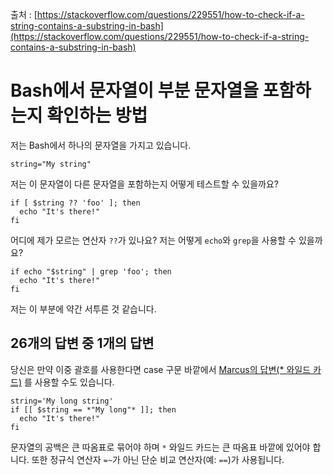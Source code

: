출처 : [https://stackoverflow.com/questions/229551/how-to-check-if-a-string-contains-a-substring-in-bash](https://stackoverflow.com/questions/229551/how-to-check-if-a-string-contains-a-substring-in-bash)

# Bash에서 문자열이 부분 문자열을 포함하는지 확인하는 방법

저는 Bash에서 하나의 문자열을 가지고 있습니다.

```shell
string="My string"
```

저는 이 문자열이 다른 문자열을 포함하는지 어떻게 테스트할 수 있을까요?

```shell
if [ $string ?? 'foo' ]; then
  echo "It's there!"
fi
```

어디에 제가 모르는 연산자 `??`가 있나요? 저는 어떻게 `echo`와 `grep`을 사용할 수 있을까요?

```shell
if echo "$string" | grep 'foo'; then
  echo "It's there!"
fi
```

저는 이 부분에 약간 서투른 것 같습니다.


## 26개의 답변 중 1개의 답변

당신은 만약 이중 괄호를 사용한다면 case 구문 바깥에서 [Marcus의 답변(* 와일드 카드)](https://stackoverflow.com/questions/229551/how-to-check-if-a-string-contains-a-substring-in-bash/229585#229585) 를 사용할 수도 있습니다.

```shell
string='My long string'
if [[ $string == *"My long"* ]]; then
  echo "It's there!"
fi
```


문자열의 공백은 큰 따옴표로 묶어야 하며 `*` 와일드 카드는 큰 따옴표 바깥에 있어야 합니다. 또한 정규식 연산자 `=~`가 아닌 단순 비교 연산자(예: `==`)가 사용됩니다.
